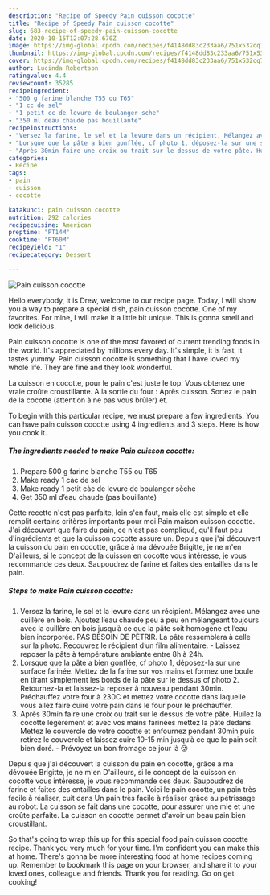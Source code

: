 ```yaml
---
description: "Recipe of Speedy Pain cuisson cocotte"
title: "Recipe of Speedy Pain cuisson cocotte"
slug: 683-recipe-of-speedy-pain-cuisson-cocotte
date: 2020-10-15T12:07:28.670Z
image: https://img-global.cpcdn.com/recipes/f4148dd83c233aa6/751x532cq70/pain-cuisson-cocotte-photo-principale-de-la-recette.jpg
thumbnail: https://img-global.cpcdn.com/recipes/f4148dd83c233aa6/751x532cq70/pain-cuisson-cocotte-photo-principale-de-la-recette.jpg
cover: https://img-global.cpcdn.com/recipes/f4148dd83c233aa6/751x532cq70/pain-cuisson-cocotte-photo-principale-de-la-recette.jpg
author: Lucinda Robertson
ratingvalue: 4.4
reviewcount: 35285
recipeingredient:
- "500 g farine blanche T55 ou T65"
- "1 cc de sel"
- "1 petit cc de levure de boulanger sche"
- "350 ml deau chaude pas bouillante"
recipeinstructions:
- "Versez la farine, le sel et la levure dans un récipient. Mélangez avec une cuillère en bois. Ajoutez l’eau chaude peu à peu en mélangeant toujours avec la cuillère en bois jusqu’à ce que la pâte soit homogène et l’eau bien incorporée. PAS BESOIN DE PÉTRIR. La pâte ressemblera à celle sur la photo. Recouvrez le récipient d’un film alimentaire. Laissez reposer la pâte à température ambiante entre 8h à 24h."
- "Lorsque que la pâte a bien gonflée, cf photo 1, déposez-la sur une surface farinée. Mettez de la farine sur vos mains et formez une boule en tirant simplement les bords de la pâte sur le dessus cf photo 2. Retournez-la et laissez-la reposer à nouveau pendant 30min. Préchauffez votre four à 230C et mettez votre cocotte dans laquelle vous allez faire cuire votre pain dans le four pour le préchauffer."
- "Après 30min faire une croix ou trait sur le dessus de votre pâte. Huilez la cocotte légèrement et avec vos mains farinées mettez la pâte dedans. Mettez le couvercle de votre cocotte et enfournez pendant 30min puis retirez le couvercle et laissez cuire 10-15 min jusqu’à ce que le pain soit bien doré.  Prévoyez un bon fromage ce jour là 😜"
categories:
- Recipe
tags:
- pain
- cuisson
- cocotte

katakunci: pain cuisson cocotte 
nutrition: 292 calories
recipecuisine: American
preptime: "PT14M"
cooktime: "PT60M"
recipeyield: "1"
recipecategory: Dessert

---
```



![Pain cuisson cocotte](https://img-global.cpcdn.com/recipes/f4148dd83c233aa6/751x532cq70/pain-cuisson-cocotte-photo-principale-de-la-recette.jpg)

Hello everybody, it is Drew, welcome to our recipe page. Today, I will show you a way to prepare a special dish, pain cuisson cocotte. One of my favorites. For mine, I will make it a little bit unique. This is gonna smell and look delicious.

Pain cuisson cocotte is one of the most favored of current trending foods in the world. It's appreciated by millions every day. It's simple, it is fast, it tastes yummy. Pain cuisson cocotte is something that I have loved my whole life. They are fine and they look wonderful.

La cuisson en cocotte, pour le pain c&#39;est juste le top. Vous obtenez une vraie croûte croustillante. A la sortie du four : Après cuisson. Sortez le pain de la cocotte (attention à ne pas vous brûler) et.


To begin with this particular recipe, we must prepare a few ingredients. You can have pain cuisson cocotte using 4 ingredients and 3 steps. Here is how you cook it.

<!--inarticleads1-->

##### The ingredients needed to make Pain cuisson cocotte:

1. Prepare 500 g farine blanche T55 ou T65
1. Make ready 1 càc de sel
1. Make ready 1 petit càc de levure de boulanger sèche
1. Get 350 ml d’eau chaude (pas bouillante)


Cette recette n&#39;est pas parfaite, loin s&#39;en faut, mais elle est simple et elle remplit certains critères importants pour moi  Pain maison cuisson cocotte. J&#39;ai découvert que faire du pain, ce n&#39;est pas compliqué, qu&#39;il faut peu d&#39;ingrédients et que la cuisson cocotte assure un. Depuis que j&#39;ai découvert la cuisson du pain en cocotte, grâce à ma dévouée Brigitte, je ne m&#39;en D&#39;ailleurs, si le concept de la cuisson en cocotte vous intéresse, je vous recommande ces deux. Saupoudrez de farine et faites des entailles dans le pain. 

<!--inarticleads2-->

##### Steps to make Pain cuisson cocotte:

1. Versez la farine, le sel et la levure dans un récipient. Mélangez avec une cuillère en bois. Ajoutez l’eau chaude peu à peu en mélangeant toujours avec la cuillère en bois jusqu’à ce que la pâte soit homogène et l’eau bien incorporée. PAS BESOIN DE PÉTRIR. La pâte ressemblera à celle sur la photo. Recouvrez le récipient d’un film alimentaire. - Laissez reposer la pâte à température ambiante entre 8h à 24h.
1. Lorsque que la pâte a bien gonflée, cf photo 1, déposez-la sur une surface farinée. Mettez de la farine sur vos mains et formez une boule en tirant simplement les bords de la pâte sur le dessus cf photo 2. Retournez-la et laissez-la reposer à nouveau pendant 30min. Préchauffez votre four à 230C et mettez votre cocotte dans laquelle vous allez faire cuire votre pain dans le four pour le préchauffer.
1. Après 30min faire une croix ou trait sur le dessus de votre pâte. Huilez la cocotte légèrement et avec vos mains farinées mettez la pâte dedans. Mettez le couvercle de votre cocotte et enfournez pendant 30min puis retirez le couvercle et laissez cuire 10-15 min jusqu’à ce que le pain soit bien doré.  - Prévoyez un bon fromage ce jour là 😜


Depuis que j&#39;ai découvert la cuisson du pain en cocotte, grâce à ma dévouée Brigitte, je ne m&#39;en D&#39;ailleurs, si le concept de la cuisson en cocotte vous intéresse, je vous recommande ces deux. Saupoudrez de farine et faites des entailles dans le pain. Voici le pain cocotte, un pain très facile à réaliser, cuit dans Un pain très facile à réaliser grâce au pétrissage au robot. La cuisson se fait dans une cocotte, pour assurer une mie et une croûte parfaite. La cuisson en cocotte permet d&#39;avoir un beau pain bien croustillant. 

So that's going to wrap this up for this special food pain cuisson cocotte recipe. Thank you very much for your time. I'm confident you can make this at home. There's gonna be more interesting food at home recipes coming up. Remember to bookmark this page on your browser, and share it to your loved ones, colleague and friends. Thank you for reading. Go on get cooking!
